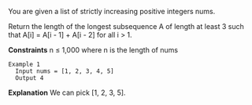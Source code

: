 You are given a list of strictly increasing positive integers nums. 

Return the length of the longest subsequence A of length at least 3 such that A[i] = A[i - 1] + A[i - 2] for all i > 1.

**Constraints**
  n ≤ 1,000 where n is the length of nums

```
Example 1
  Input nums = [1, 2, 3, 4, 5]
  Output 4
```

**Explanation** 
  We can pick [1, 2, 3, 5].